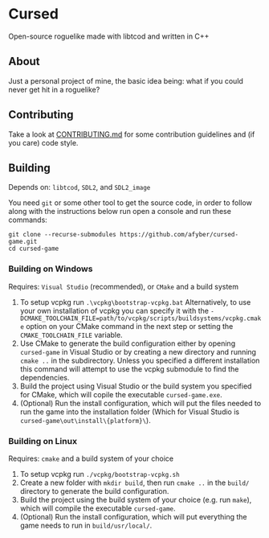 # Cursed

Open-source roguelike made with libtcod and written in C++

## About

Just a personal project of mine, the basic idea being: what if you could never get hit in a roguelike?

## Contributing

Take a look at [CONTRIBUTING.md](https://github.com/afyber/cursed-game/blob/master/CONTRIBUTING.md) for some contribution guidelines and (if you care) code style.

## Building

Depends on: `libtcod`, `SDL2`, and `SDL2_image`

You need `git` or some other tool to get the source code, in order to follow along with the instructions below run open a console and run these commands:
```
git clone --recurse-submodules https://github.com/afyber/cursed-game.git
cd cursed-game
```

### Building on Windows

Requires: `Visual Studio` (recommended), or `CMake` and a build system

1. To setup vcpkg run `.\vcpkg\bootstrap-vcpkg.bat`
Alternatively, to use your own installation of vcpkg you can specify it with the `-DCMAKE_TOOLCHAIN_FILE=path/to/vcpkg/scripts/buildsystems/vcpkg.cmake` option on your CMake command in the next step or setting the `CMAKE_TOOLCHAIN_FILE` variable.
2. Use CMake to generate the build configuration either by opening `cursed-game` in Visual Studio or by creating a new directory and running `cmake ..` in the subdirectory.
Unless you specified a different installation this command will attempt to use the vcpkg submodule to find the dependencies.
3. Build the project using Visual Studio or the build system you specified for CMake, which will copile the executable `cursed-game.exe`.
4. (Optional) Run the install configuration, which will put the files needed to run the game into the installation folder (Which for Visual Studio is `cursed-game\out\install\{platform}\`).

### Building on Linux

Requires: `cmake` and a build system of your choice

1. To setup vcpkg run `./vcpkg/bootstrap-vcpkg.sh`
2. Create a new folder with `mkdir build`, then run `cmake ..` in the `build/` directory to generate the build configuration.
3. Build the project using the build system of your choice (e.g. run `make`), which will compile the executable `cursed-game`.
4. (Optional) Run the install configuration, which will put everything the game needs to run in `build/usr/local/`.